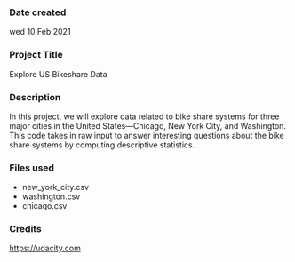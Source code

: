 ### Date created
wed 10 Feb 2021

### Project Title
Explore US Bikeshare Data

### Description
In this project, we will explore data related to bike share systems for three major cities in the United States—Chicago, New York City, and Washington.
This code takes in raw input to answer interesting questions about the bike share systems by computing descriptive statistics.

### Files used
- new_york_city.csv
- washington.csv
- chicago.csv

### Credits
https://udacity.com
